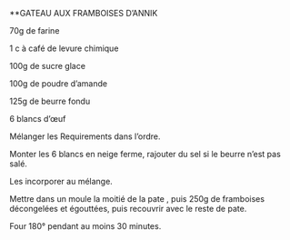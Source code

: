 
**GATEAU AUX FRAMBOISES D’ANNIK

70g de farine

1 c à café de levure chimique

100g de sucre glace

100g de poudre d’amande

125g de beurre fondu

6 blancs d’œuf

Mélanger les Requirements dans l’ordre.

Monter les 6 blancs en neige ferme, rajouter du sel si le beurre n’est pas salé.

Les incorporer au mélange.



Mettre dans un moule la moitié de la pate , puis 250g de framboises décongelées et égouttées, puis recouvrir avec le reste de pate.

Four 180° pendant au moins 30 minutes.
